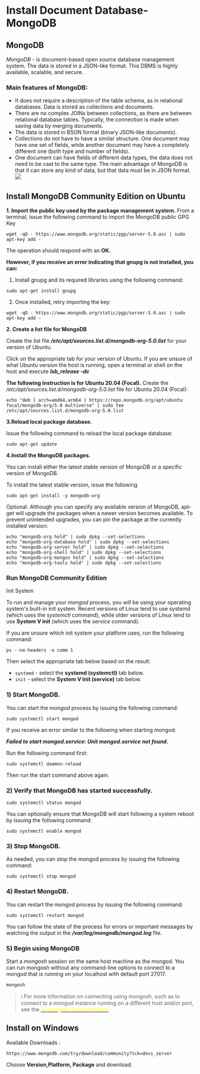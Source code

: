 Install Document Database-MongoDB
===============================

## MongoDB

_MongoDB_ - is document-based open source database management system. The data is stored in a JSON-like format. This DBMS is highly available, scalable, and secure.

### Main features of MongoDB:
* It does not require a description of the table schema, as in relational databases. Data is stored as collections and documents.
* There are no complex JOINs between collections, as there are between relational database tables. Typically, the connection is made when saving data by merging documents.
* The data is stored in BSON format (binary JSON-like documents).
* Collections do not have to have a similar structure. One document may have one set of fields, while another document may have a completely different one (both type and number of fields).
* One document can have fields of different data types, the data does not need to be cast to the same type. The main advantage of MongoDB is that it can store any kind of data, but that data must be in JSON format.
![](https://innovationm.co/wp-content/uploads/2018/05/Akash_blog_image.png)
## Install MongoDB Community Edition on Ubuntu
**1. Import the public key used by the package management system.**
From a terminal, issue the following command to import the MongoDB public GPG Key 
```
wget -qO - https://www.mongodb.org/static/pgp/server-5.0.asc | sudo apt-key add -
```
The operation should respond with an **OK.**

**However, if you receive an error indicating that gnupg is not installed, you can:**

1) Install gnupg and its required libraries using the following command:
```
sudo apt-get install gnupg
```
2) Once installed, retry importing the key:
```
wget -qO - https://www.mongodb.org/static/pgp/server-5.0.asc | sudo apt-key add -
```
**2. Create a list file for MongoDB**

Create the list file _**/etc/apt/sources.list.d/mongodb-org-5.0.list**_ for your version of Ubuntu.

Click on the appropriate tab for your version of Ubuntu. If you are unsure of what Ubuntu version the host is running, open a terminal or shell on the host and execute _**lsb_release -dc**_

**The following instruction is for Ubuntu 20.04 (Focal).**
Create the _/etc/apt/sources.list.d/mongodb-org-5.0.list_ file for Ubuntu 20.04 (Focal):
```
echo "deb [ arch=amd64,arm64 ] https://repo.mongodb.org/apt/ubuntu focal/mongodb-org/5.0 multiverse" | sudo tee /etc/apt/sources.list.d/mongodb-org-5.0.list
```
**3.Reload local package database.**

Issue the following command to reload the local package database:

```
sudo apt-get update
```

**4.Install the MongoDB packages.**

You can install either the latest stable version of MongoDB or a specific version of MongoDB.

To install the latest stable version, issue the following
```
sudo apt-get install -y mongodb-org
```
Optional. Although you can specify any available version of MongoDB, apt-get will upgrade the packages when a newer version becomes available. To prevent unintended upgrades, you can pin the package at the currently installed version:

```
echo "mongodb-org hold" | sudo dpkg --set-selections
echo "mongodb-org-database hold" | sudo dpkg --set-selections
echo "mongodb-org-server hold" | sudo dpkg --set-selections
echo "mongodb-org-shell hold" | sudo dpkg --set-selections
echo "mongodb-org-mongos hold" | sudo dpkg --set-selections
echo "mongodb-org-tools hold" | sudo dpkg --set-selections
```
### Run MongoDB Community Edition

Init System

To run and manage your _mongod_ process, you will be using your operating system's built-in init system. Recent versions of Linux tend to use systemd (which uses the _systemctl_ command), while older versions of Linux tend to use **System V init** (which uses the _service_ command).

If you are unsure which init system your platform uses, run the following command:
```
ps --no-headers -o comm 1
```

Then select the appropriate tab below based on the result:

* `systemd` - select the **systemd (systemctl)** tab below.
* `init` - select the **System V Init (service)** tab below.

### 1) **Start MongoDB.**

You can start the _mongod_ process by issuing the following command:
```
sudo systemctl start mongod
```
If you receive an error similar to the following when starting mongod:

**_Failed to start mongod.service: Unit mongod.service not found._**

Run the following command first:
```
sudo systemctl daemon-reload
```
Then run the start command above again.

### 2) **Verify that MongoDB has started successfully.**
```
sudo systemctl status mongod
```
You can optionally ensure that MongoDB will start following a system reboot by issuing the following command:
```
sudo systemctl enable mongod
```
### 3) **Stop MongoDB.**
As needed, you can stop the mongod process by issuing the following command:
```
sudo systemctl stop mongod
```
### 4) **Restart MongoDB.**
You can restart the mongod process by issuing the following command:
```
sudo systemctl restart mongod
```

You can follow the state of the process for errors or important messages by watching the output in the **_/var/log/mongodb/mongod.log_** file.

### 5) **Begin using MongoDB**

Start a _mongosh_ session on the same host machine as the mongod. You can run mongosh without any command-line options to connect to a mongod that is running on your localhost with default port 27017.
```
mongosh
```
> :information_source: For more information on connecting using mongosh, such as to connect to a mongod instance running on a different host and/or port, see the [<span style="color:yellow"> → mongosh documentation </span>](https://www.mongodb.com/docs/mongodb-shell/)

## **Install on Windows**
Available Downloads :
```
https://www.mongodb.com/try/download/community?tck=docs_server
```
Choose **Version,Platform, Package** and download.

